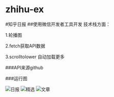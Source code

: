 # zhihu-ex
#知乎日报
##使用微信开发者工具开发
技术栈方面：

1.轮播图

2.fetch获取API数据

3.scrolltolower 自动加载更多

  ###API来源github
  
###运行图

![日报](https://i.ibb.co/k6qSWz4/zhihu-ex1.jpg)
![精选](https://i.ibb.co/mBh89dN/zhihu-ex2.jpg)
![文章](https://i.ibb.co/2Y0kYj6/zhihu-ex3.jpg)
